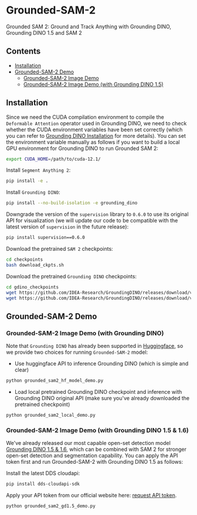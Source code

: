 # Grounded-SAM-2
Grounded SAM 2: Ground and Track Anything with Grounding DINO, Grounding DINO 1.5 and SAM 2


## Contents
- [Installation](#installation)
- [Grounded-SAM-2 Demo](#grounded-sam-2-demo)
  - [Grounded-SAM-2 Image Demo](#grounded-sam-2-image-demo-with-grounding-dino)
  - [Grounded-SAM-2 Image Demo (with Grounding DINO 1.5)](#grounded-sam-2-image-demo-with-grounding-dino-15--16)

## Installation

Since we need the CUDA compilation environment to compile the `Deformable Attention` operator used in Grounding DINO, we need to check whether the CUDA environment variables have been set correctly (which you can refer to [Grounding DINO Installation](https://github.com/IDEA-Research/GroundingDINO?tab=readme-ov-file#hammer_and_wrench-install) for more details). You can set the environment variable manually as follows if you want to build a local GPU environment for Grounding DINO to run Grounded SAM 2:

```bash
export CUDA_HOME=/path/to/cuda-12.1/
```

Install `Segment Anything 2`:

```bash
pip install -e .
```

Install `Grounding DINO`:

```bash
pip install --no-build-isolation -e grounding_dino
```

Downgrade the version of the `supervision` library to `0.6.0` to use its original API for visualization (we will update our code to be compatible with the latest version of `supervision` in the future release):

```bash
pip install supervision==0.6.0
```

Download the pretrained `SAM 2` checkpoints:

```bash
cd checkpoints
bash download_ckpts.sh
```

Download the pretrained `Grounding DINO` checkpoints:

```bash
cd gdino_checkpoints
wget https://github.com/IDEA-Research/GroundingDINO/releases/download/v0.1.0-alpha/groundingdino_swint_ogc.pth
wget https://github.com/IDEA-Research/GroundingDINO/releases/download/v0.1.0-alpha2/groundingdino_swinb_cogcoor.pth
```

## Grounded-SAM-2 Demo
### Grounded-SAM-2 Image Demo (with Grounding DINO)
Note that `Grounding DINO` has already been supported in [Huggingface](https://huggingface.co/IDEA-Research/grounding-dino-tiny), so we provide two choices for running `Grounded-SAM-2` model:
- Use huggingface API to inference Grounding DINO (which is simple and clear)

```bash
python grounded_sam2_hf_model_demo.py
```

- Load local pretrained Grounding DINO checkpoint and inference with Grounding DINO original API (make sure you've already downloaded the pretrained checkpoint)

```bash
python grounded_sam2_local_demo.py
```

### Grounded-SAM-2 Image Demo (with Grounding DINO 1.5 & 1.6)

We've already released our most capable open-set detection model [Grounding DINO 1.5 & 1.6](https://github.com/IDEA-Research/Grounding-DINO-1.5-API), which can be combined with SAM 2 for stronger open-set detection and segmentation capability. You can apply the API token first and run Grounded-SAM-2 with Grounding DINO 1.5 as follows:

Install the latest DDS cloudapi:

```bash
pip install dds-cloudapi-sdk
```

Apply your API token from our official website here: [request API token](https://deepdataspace.com/request_api).

```bash
python grounded_sam2_gd1.5_demo.py
```